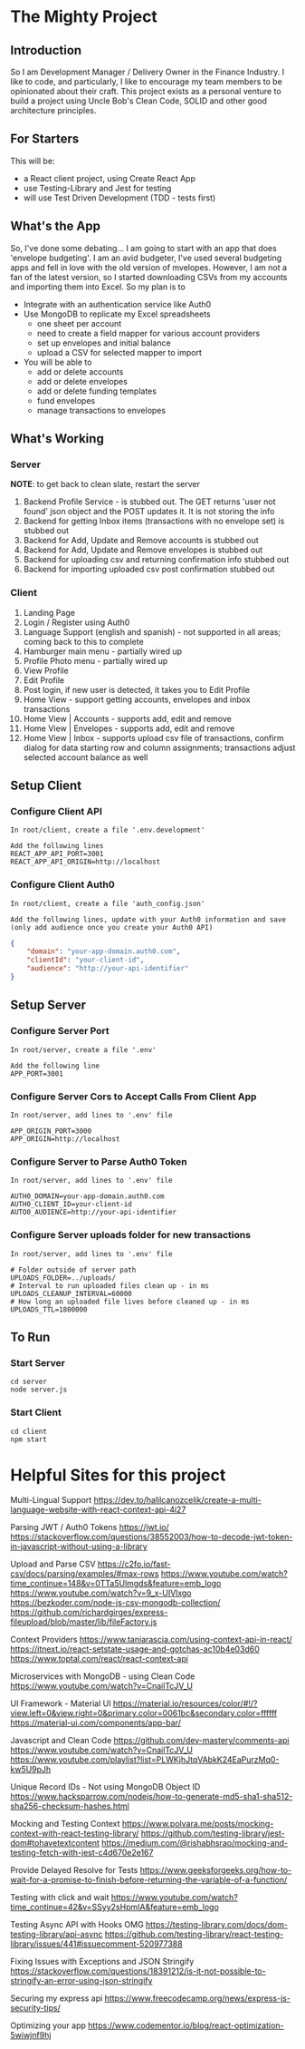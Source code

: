 # The Mighty Project
## Introduction
So I am Development Manager / Delivery Owner in the Finance Industry.  I like to code, and particularly, I like to encourage my team members to be opinionated about their craft. This project exists as a personal venture to build a project using Uncle Bob's Clean Code, SOLID and other good architecture principles.
## For Starters
This will be:
- a React client project, using Create React App
- use Testing-Library and Jest for testing
- will use Test Driven Development (TDD - tests first)

## What's the App
So, I've done some debating... I am going to start with an app that does 'envelope budgeting'.  I am an avid budgeter, I've used several budgeting apps and fell in love with the old version of mvelopes. However, I am not a fan of the latest version, so I started downloading CSVs from my accounts and importing them into Excel.  So my plan is to
* Integrate with an authentication service like Auth0
* Use MongoDB to replicate my Excel spreadsheets
    * one sheet per account
    * need to create a field mapper for various account providers
    * set up envelopes and initial balance
    * upload a CSV for selected mapper to import
* You will be able to
    * add or delete accounts
    * add or delete envelopes
    * add or delete funding templates
    * fund envelopes
    * manage transactions to envelopes

## What's Working
### Server
**NOTE**: to get back to clean slate, restart the server
1. Backend Profile Service - is stubbed out. The GET returns 'user not found' json object and the POST updates it.  It is not storing the info
1. Backend for getting Inbox items (transactions with no envelope set) is stubbed out
1. Backend for Add, Update and Remove accounts is stubbed out
1. Backend for Add, Update and Remove envelopes is stubbed out
1. Backend for uploading csv and returning confirmation info stubbed out
1. Backend for importing uploaded csv post confirmation stubbed out

### Client
1. Landing Page
1. Login / Register using Auth0
1. Language Support (english and spanish) - not supported in all areas; coming back to this to complete
1. Hamburger main menu - partially wired up
1. Profile Photo menu - partially wired up
1. View Profile
1. Edit Profile
1. Post login, if new user is detected, it takes you to Edit Profile
1. Home View - support getting accounts, envelopes and inbox transactions
1. Home View | Accounts - supports add, edit and remove
1. Home View | Envelopes - supports add, edit and remove
1. Home View | Inbox - supports upload csv file of transactions, confirm dialog for data starting row and column assignments; transactions adjust selected account balance as well

## Setup Client
### Configure Client API
    In root/client, create a file '.env.development'

    Add the following lines
    REACT_APP_API_PORT=3001
    REACT_APP_API_ORIGIN=http://localhost

### Configure Client Auth0 
    In root/client, create a file 'auth_config.json'

    Add the following lines, update with your Auth0 information and save (only add audience once you create your Auth0 API)
```json
{
    "domain": "your-app-domain.auth0.com",
    "clientId": "your-client-id",
    "audience": "http://your-api-identifier"
}
```

## Setup Server
### Configure Server Port
    In root/server, create a file '.env'

    Add the following line
    APP_PORT=3001

### Configure Server Cors to Accept Calls From Client App
    In root/server, add lines to '.env' file

    APP_ORIGIN_PORT=3000
    APP_ORIGIN=http://localhost

### Configure Server to Parse Auth0 Token
    In root/server, add lines to '.env' file

    AUTH0_DOMAIN=your-app-domain.auth0.com
    AUTH0_CLIENT_ID=your-client-id
    AUTO0_AUDIENCE=http://your-api-identifier

### Configure Server uploads folder for new transactions
    In root/server, add lines to '.env' file

    # Folder outside of server path
    UPLOADS_FOLDER=../uploads/
    # Interval to run uploaded files clean up - in ms
    UPLOADS_CLEANUP_INTERVAL=60000 
    # How long an uploaded file lives before cleaned up - in ms
    UPLOADS_TTL=1800000

## To Run
### Start Server
    cd server
    node server.js

### Start Client
    cd client
    npm start

# Helpful Sites for this project

Multi-Lingual Support
https://dev.to/halilcanozcelik/create-a-multi-language-website-with-react-context-api-4i27

Parsing JWT / Auth0 Tokens
https://jwt.io/
https://stackoverflow.com/questions/38552003/how-to-decode-jwt-token-in-javascript-without-using-a-library 

Upload and Parse CSV
https://c2fo.io/fast-csv/docs/parsing/examples/#max-rows 
https://www.youtube.com/watch?time_continue=148&v=0TTa5Ulmgds&feature=emb_logo
https://www.youtube.com/watch?v=9_x-UIVlxgo
https://bezkoder.com/node-js-csv-mongodb-collection/ 
https://github.com/richardgirges/express-fileupload/blob/master/lib/fileFactory.js

Context Providers
https://www.taniarascia.com/using-context-api-in-react/
https://itnext.io/react-setstate-usage-and-gotchas-ac10b4e03d60
https://www.toptal.com/react/react-context-api

Microservices with MongoDB - using Clean Code
https://www.youtube.com/watch?v=CnailTcJV_U 

UI Framework - Material UI
https://material.io/resources/color/#!/?view.left=0&view.right=0&primary.color=0061bc&secondary.color=ffffff
https://material-ui.com/components/app-bar/

Javascript and Clean Code
https://github.com/dev-mastery/comments-api 
https://www.youtube.com/watch?v=CnailTcJV_U
https://www.youtube.com/playlist?list=PLWKjhJtqVAbkK24EaPurzMq0-kw5U9pJh 

Unique Record IDs - Not using MongoDB Object ID
https://www.hacksparrow.com/nodejs/how-to-generate-md5-sha1-sha512-sha256-checksum-hashes.html

Mocking and Testing Context
https://www.polvara.me/posts/mocking-context-with-react-testing-library/
https://github.com/testing-library/jest-dom#tohavetextcontent 
https://medium.com/@rishabhsrao/mocking-and-testing-fetch-with-jest-c4d670e2e167

Provide Delayed Resolve for Tests
https://www.geeksforgeeks.org/how-to-wait-for-a-promise-to-finish-before-returning-the-variable-of-a-function/

Testing with click and wait
https://www.youtube.com/watch?time_continue=42&v=SSyy2sHpmIA&feature=emb_logo

Testing Async API with Hooks OMG
https://testing-library.com/docs/dom-testing-library/api-async
https://github.com/testing-library/react-testing-library/issues/441#issuecomment-520977388 

Fixing Issues with Exceptions and JSON Stringify
https://stackoverflow.com/questions/18391212/is-it-not-possible-to-stringify-an-error-using-json-stringify

Securing my express api
https://www.freecodecamp.org/news/express-js-security-tips/

Optimizing your app
https://www.codementor.io/blog/react-optimization-5wiwjnf9hj
